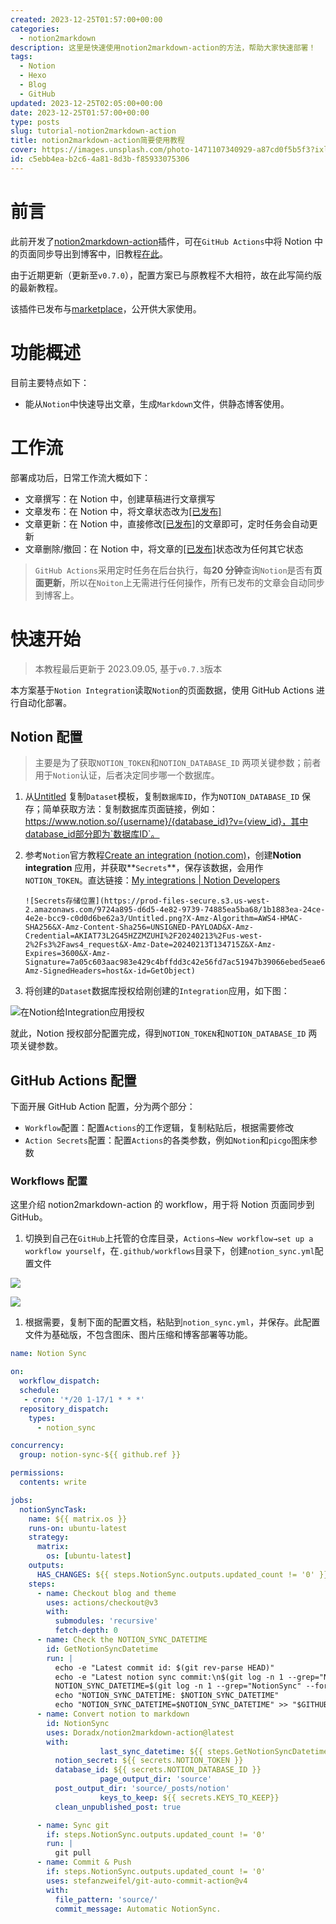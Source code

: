 ```yaml
---
created: 2023-12-25T01:57:00+00:00
categories:
  - notion2markdown
description: 这里是快速使用notion2markdown-action的方法，帮助大家快速部署！
tags:
  - Notion
  - Hexo
  - Blog
  - GitHub
updated: 2023-12-25T02:05:00+00:00
date: 2023-12-25T01:57:00+00:00
type: posts
slug: tutorial-notion2markdown-action
title: notion2markdown-action简要使用教程
cover: https://images.unsplash.com/photo-1471107340929-a87cd0f5b5f3?ixlib=rb-4.0.3&q=85&fm=jpg&crop=entropy&cs=srgb
id: c5ebb4ea-b2c6-4a81-8d3b-f85933075306
---
```


# 前言

此前开发了[notion2markdown-action](https://github.com/Doradx/notion2markdown-action)插件，可在`GitHub Actions`中将 Notion 中的页面同步导出到博客中，旧教程[在此](https://blog.cuger.cn/p/634642fd/)。

由于近期更新（更新至`v0.7.0`），配置方案已与原教程不大相符，故在此写简约版的最新教程。

该插件已发布与[marketplace](https://github.com/marketplace/actions/notion2markdown-action)，公开供大家使用。

# 功能概述

目前主要特点如下：

- 能从`Notion`中快速导出文章，生成`Markdown`文件，供静态博客使用。

# 工作流

部署成功后，日常工作流大概如下：

- 文章撰写：在 Notion 中，创建草稿进行文章撰写
- 文章发布：在 Notion 中，将文章状态改为<u>[已发布]</u>
- 文章更新：在 Notion 中，直接修改<u>[已发布]</u>的文章即可，定时任务会自动更新
- 文章删除/撤回：在 Notion 中，将文章的<u>[已发布]</u>状态改为任何其它状态

> `GitHub Actions`采用定时任务在后台执行，每**20 分钟**查询`Notion`是否有**页面更新**，所以在`Noiton`上无需进行任何操作，所有已发布的文章会自动同步到博客上。

# 快速开始

> 本教程最后更新于 2023.09.05, 基于`v0.7.3`版本

本方案基于`Notion Integration`读取`Notion`的页面数据，使用 GitHub Actions 进行自动化部署。

## Notion 配置

> 主要是为了获取`NOTION_TOKEN`和`NOTION_DATABASE_ID` 两项关键参数；前者用于`Notion`认证，后者决定同步哪一个数据库。

1.  从[Untitled](https://www.notion.so/397943b2d0384e15ba69448900823984) 复制`Dataset`模板，复制`数据库ID`，作为`NOTION_DATABASE_ID` 保存；简单获取方法：复制数据库页面链接，例如：https://www.notion.so/{username}/{database_id}?v={view_id}，其中database_id部分即为`数据库ID`。
2.  参考`Notion`官方教程[Create an integration (notion.com)](https://developers.notion.com/docs/create-a-notion-integration)，创建**Notion integration**
    应用，并获取**`Secrets`**，保存该数据，会用作`NOTION_TOKEN`。直达链接：[My integrations | Notion Developers](https://www.notion.so/my-integrations)

        ![Secrets存储位置](https://prod-files-secure.s3.us-west-2.amazonaws.com/9724a895-d6d5-4e82-9739-74885ea5ba68/1b1883ea-24ce-4e2e-bcc9-c0d0d6be62a3/Untitled.png?X-Amz-Algorithm=AWS4-HMAC-SHA256&X-Amz-Content-Sha256=UNSIGNED-PAYLOAD&X-Amz-Credential=AKIAT73L2G45HZZMZUHI%2F20240213%2Fus-west-2%2Fs3%2Faws4_request&X-Amz-Date=20240213T134715Z&X-Amz-Expires=3600&X-Amz-Signature=7a05c603aac983e429c4bffdd3c42e56fd7ac51947b39066ebed5eae61be82bf&X-Amz-SignedHeaders=host&x-id=GetObject)

3.  将创建的`Dataset`数据库授权给刚创建的`Integration`应用，如下图：

![在Notion给Integration应用授权](https://prod-files-secure.s3.us-west-2.amazonaws.com/9724a895-d6d5-4e82-9739-74885ea5ba68/6d2f3047-beae-41a2-984e-be64b9ddc508/Untitled.png?X-Amz-Algorithm=AWS4-HMAC-SHA256&X-Amz-Content-Sha256=UNSIGNED-PAYLOAD&X-Amz-Credential=AKIAT73L2G45HZZMZUHI%2F20240213%2Fus-west-2%2Fs3%2Faws4_request&X-Amz-Date=20240213T134715Z&X-Amz-Expires=3600&X-Amz-Signature=1b0d8d2ebf7807580de499229ca6d4f0a224dbf0e48a963915f3cc5c83545b41&X-Amz-SignedHeaders=host&x-id=GetObject)

就此，Notion 授权部分配置完成，得到`NOTION_TOKEN`和`NOTION_DATABASE_ID` 两项关键参数。

## GitHub Actions 配置

下面开展 GitHub Action 配置，分为两个部分：

- `Workflow`配置：配置`Actions`的工作逻辑，复制粘贴后，根据需要修改
- `Action Secrets`配置：配置`Actions`的各类参数，例如`Notion`和`picgo`图床参数

### Workflows 配置

这里介绍 notion2markdown-action 的 workflow，用于将 Notion 页面同步到 GitHub。

1. 切换到自己在`GitHub`上托管的仓库目录，`Actions→New workflow→set up a workflow yourself`，在`.github/workflows`目录下，创建`notion_sync.yml`配置文件

![](https://prod-files-secure.s3.us-west-2.amazonaws.com/9724a895-d6d5-4e82-9739-74885ea5ba68/b48514df-cd08-4734-b3bc-0fbb9220f659/Untitled.png?X-Amz-Algorithm=AWS4-HMAC-SHA256&X-Amz-Content-Sha256=UNSIGNED-PAYLOAD&X-Amz-Credential=AKIAT73L2G45HZZMZUHI%2F20240213%2Fus-west-2%2Fs3%2Faws4_request&X-Amz-Date=20240213T134715Z&X-Amz-Expires=3600&X-Amz-Signature=3473196b466659c56bc8fd6190c60e2fbfe18a513d67a1df9b789c12022ee450&X-Amz-SignedHeaders=host&x-id=GetObject)

![](https://prod-files-secure.s3.us-west-2.amazonaws.com/9724a895-d6d5-4e82-9739-74885ea5ba68/3d83d3ac-75f2-4a52-b72e-1de3dce56cf5/Untitled.png?X-Amz-Algorithm=AWS4-HMAC-SHA256&X-Amz-Content-Sha256=UNSIGNED-PAYLOAD&X-Amz-Credential=AKIAT73L2G45HZZMZUHI%2F20240213%2Fus-west-2%2Fs3%2Faws4_request&X-Amz-Date=20240213T134715Z&X-Amz-Expires=3600&X-Amz-Signature=116b28f613b3a94e6cc93c137114dc06bcb51c80f7b0036d898b7cd68f08baf5&X-Amz-SignedHeaders=host&x-id=GetObject)

1. 根据需要，复制下面的配置文档，粘贴到`notion_sync.yml`，并保存。此配置文件为基础版，不包含图床、图片压缩和博客部署等功能。

```yaml
name: Notion Sync

on:
  workflow_dispatch:
  schedule:
   - cron: '*/20 1-17/1 * * *'
  repository_dispatch:
    types:
      - notion_sync

concurrency:
  group: notion-sync-${{ github.ref }}

permissions:
  contents: write

jobs:
  notionSyncTask:
    name: ${{ matrix.os }}
    runs-on: ubuntu-latest
    strategy:
      matrix:
        os: [ubuntu-latest]
    outputs:
      HAS_CHANGES: ${{ steps.NotionSync.outputs.updated_count != '0' }}
    steps:
      - name: Checkout blog and theme
        uses: actions/checkout@v3
        with:
          submodules: 'recursive'
          fetch-depth: 0
      - name: Check the NOTION_SYNC_DATETIME
        id: GetNotionSyncDatetime
        run: |
          echo -e "Latest commit id: $(git rev-parse HEAD)"
          echo -e "Latest notion sync commit:\n$(git log -n 1 --grep="NotionSync")"
          NOTION_SYNC_DATETIME=$(git log -n 1 --grep="NotionSync" --format="%aI")
          echo "NOTION_SYNC_DATETIME: $NOTION_SYNC_DATETIME"
          echo "NOTION_SYNC_DATETIME=$NOTION_SYNC_DATETIME" >> "$GITHUB_OUTPUT"
      - name: Convert notion to markdown
        id: NotionSync
        uses: Doradx/notion2markdown-action@latest
        with:
					last_sync_datetime: ${{ steps.GetNotionSyncDatetime.outputs.NOTION_SYNC_DATETIME }}
          notion_secret: ${{ secrets.NOTION_TOKEN }}
          database_id: ${{ secrets.NOTION_DATABASE_ID }}
					page_output_dir: 'source'
          post_output_dir: 'source/_posts/notion'
					keys_to_keep: ${{ secrets.KEYS_TO_KEEP}}
          clean_unpublished_post: true

      - name: Sync git
        if: steps.NotionSync.outputs.updated_count != '0'
        run: |
          git pull
      - name: Commit & Push
        if: steps.NotionSync.outputs.updated_count != '0'
        uses: stefanzweifel/git-auto-commit-action@v4
        with:
          file_pattern: 'source/'
          commit_message: Automatic NotionSync.
```
